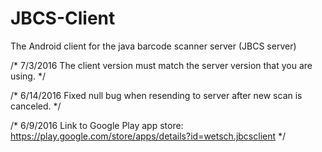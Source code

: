# JBCS-Client
The Android client for the java barcode scanner server (JBCS server)

/*
7/3/2016
The client version must match the server version that you are using.
*/

/*
6/14/2016
Fixed null bug when resending to server after new scan is canceled.
*/

/*
6/9/2016
Link to Google Play app store: https://play.google.com/store/apps/details?id=wetsch.jbcsclient
*/

